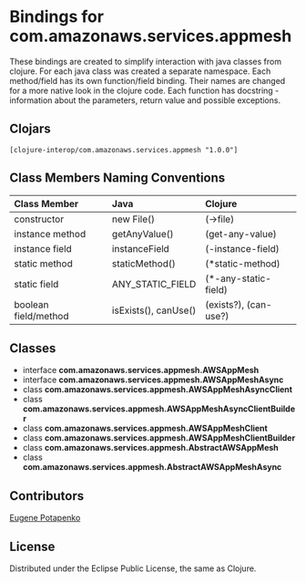 # Bindings for com.amazonaws.services.appmesh

These bindings are created to simplify interaction with java classes from clojure.
For each java class was created a separate namespace.
Each method/field has its own function/field binding.
Their names are changed for a more native look in the clojure code. Each function has docstring - information about the parameters, return value and possible exceptions.

## Clojars

```
[clojure-interop/com.amazonaws.services.appmesh "1.0.0"]
```

## Class Members Naming Conventions

| Class Member | Java | Clojure |
|:--|:--|:--|
| constructor | new File() | (->file) |
| instance method | getAnyValue() | (get-any-value) |
| instance field | instanceField | (-instance-field) |
| static method | staticMethod() | (*static-method) |
| static field | ANY_STATIC_FIELD | (*-any-static-field) |
| boolean field/method | isExists(), canUse() | (exists?), (can-use?) |

## Classes

- interface **com.amazonaws.services.appmesh.AWSAppMesh**
- interface **com.amazonaws.services.appmesh.AWSAppMeshAsync**
- class **com.amazonaws.services.appmesh.AWSAppMeshAsyncClient**
- class **com.amazonaws.services.appmesh.AWSAppMeshAsyncClientBuilder**
- class **com.amazonaws.services.appmesh.AWSAppMeshClient**
- class **com.amazonaws.services.appmesh.AWSAppMeshClientBuilder**
- class **com.amazonaws.services.appmesh.AbstractAWSAppMesh**
- class **com.amazonaws.services.appmesh.AbstractAWSAppMeshAsync**

## Contributors

[Eugene Potapenko](https://github.com/potapenko/)

## License

Distributed under the Eclipse Public License, the same as Clojure.

